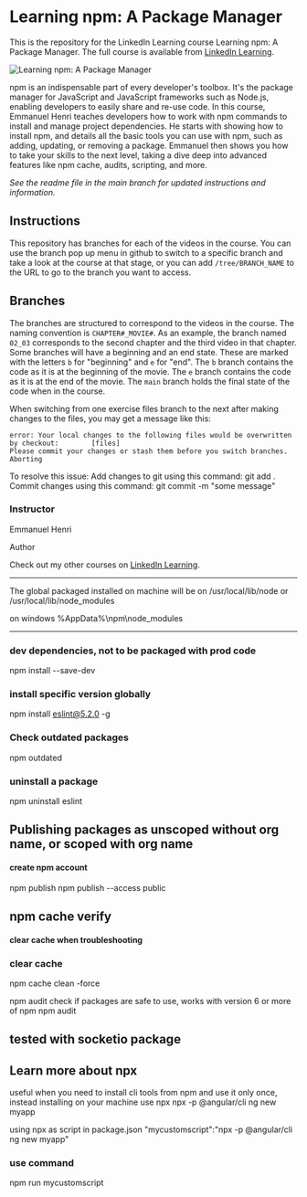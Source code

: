 # Learning npm: A Package Manager

This is the repository for the LinkedIn Learning course Learning npm: A Package Manager. The full course is available from [LinkedIn Learning][lil-course-url].

![Learning npm: A Package Manager][lil-thumbnail-url]

npm is an indispensable part of every developer's toolbox. It's the package manager for JavaScript and JavaScript frameworks such as Node.js, enabling developers to easily share and re-use code. In this course, Emmanuel Henri teaches developers how to work with npm commands to install and manage project dependencies. He starts with showing how to install npm, and details all the basic tools you can use with npm, such as adding, updating, or removing a package. Emmanuel then shows you how to take your skills to the next level, taking a dive deep into advanced features like npm cache, audits, scripting, and more.

_See the readme file in the main branch for updated instructions and information._

## Instructions

This repository has branches for each of the videos in the course. You can use the branch pop up menu in github to switch to a specific branch and take a look at the course at that stage, or you can add `/tree/BRANCH_NAME` to the URL to go to the branch you want to access.

## Branches

The branches are structured to correspond to the videos in the course. The naming convention is `CHAPTER#_MOVIE#`. As an example, the branch named `02_03` corresponds to the second chapter and the third video in that chapter.
Some branches will have a beginning and an end state. These are marked with the letters `b` for "beginning" and `e` for "end". The `b` branch contains the code as it is at the beginning of the movie. The `e` branch contains the code as it is at the end of the movie. The `main` branch holds the final state of the code when in the course.

When switching from one exercise files branch to the next after making changes to the files, you may get a message like this:

    error: Your local changes to the following files would be overwritten by checkout:        [files]
    Please commit your changes or stash them before you switch branches.
    Aborting

To resolve this issue:
Add changes to git using this command: git add .
Commit changes using this command: git commit -m "some message"

### Instructor

Emmanuel Henri

Author

Check out my other courses on [LinkedIn Learning](https://www.linkedin.com/learning/instructors/emmanuel-henri).

[lil-course-url]: https://www.linkedin.com/learning/learning-npm-a-package-manager?dApp=59033956
[lil-thumbnail-url]: https://media.licdn.com/dms/image/C560DAQF6xNNOUO2ZwQ/learning-public-crop_288_512/0/1678465785599?e=2147483647&v=beta&t=INjO7_K3vfBFPnr7LP3QDkABNI2O9yUJvAuOaYP2xoY

---

The global packaged installed on machine will be on
/usr/local/lib/node
or
/usr/local/lib/node_modules

on windows
%AppData%\npm\node_modules

---

### dev dependencies, not to be packaged with prod code

npm install --save-dev <package name>

### install specific version globally

npm install eslint@5.2.0 -g

### Check outdated packages

npm outdated

### uninstall a package

npm uninstall eslint

## Publishing packages as unscoped without org name, or scoped with org name

#### create npm account

npm publish
npm publish --access public

## npm cache verify

#### clear cache when troubleshooting

### clear cache

npm cache clean -force

npm audit check if packages are safe to use, works with version 6 or more of npm
npm audit

## tested with socketio package

## Learn more about npx

useful when you need to install cli tools from npm and use it only once, instead installing on your machine use npx
npx -p @angular/cli ng new myapp

using npx as script in package.json
"mycustomscript":"npx -p @angular/cli ng new myapp"

### use command

npm run mycustomscript
